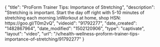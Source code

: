 {
    "title": "ProForm Trainer Tips: Importance of Stretching",
    "description": "Stretching is important. Start the day off right with 5-10 minutes of stretching each morning.\nWorkout at home, shop HSN: https:\/\/goo.gl\/T0m2vQ",
    "videoid": "91792277",
    "date_created": "1482867964",
    "date_modified": "1502120906",
    "type": "captivate",
    "layout": "video",
    "url": "\/v\/health-wellness-proform-trainer-tips-importance-of-stretching\/91792277"
}